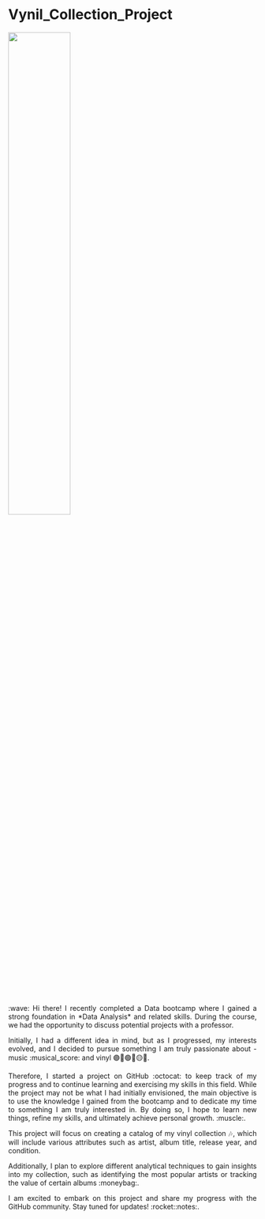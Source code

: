 # Vynil_Collection_Project


<img src="[image_url](https://github.com/VannaLZ/Vynil_Collection_Project/blob/main/Freddy_Vynil.png)" width="50%">



<p style="text-align: justify;">
:wave: Hi there! I recently completed a Data bootcamp where I gained a strong foundation in *Data Analysis* and related skills. During the course, we had the opportunity to discuss potential projects with a professor.
<p style="text-align: justify;">
Initially, I had a different idea in mind, but as I progressed, my interests evolved, and I decided to pursue something I am truly passionate about - music :musical_score: and vinyl 🟣🔴🟢🔵🟡🎵.
<p style="text-align: justify;">
Therefore, I started a project on GitHub :octocat: to keep track of my progress and to continue learning and exercising my skills in this field. While the project may not be what I had initially envisioned, the main objective is to use the knowledge I gained from the bootcamp and to dedicate my time to something I am truly interested in. By doing so, I hope to learn new things, refine my skills, and ultimately achieve personal growth. :muscle:.
<p style="text-align: justify;">
This project will focus on creating a catalog of my vinyl collection 🎶, which will include various attributes such as artist, album title, release year, and condition. 
<p style="text-align: justify;">
Additionally, I plan to explore different analytical techniques to gain insights into my collection, such as identifying the most popular artists or tracking the value of certain albums :moneybag:.
<p style="text-align: justify;">
I am excited to embark on this project and share my progress with the GitHub community. Stay tuned for updates! :rocket::notes:.

